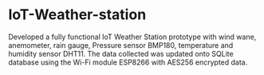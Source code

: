 # IoT-Weather-station

Developed a fully functional IoT Weather Station prototype with wind wane, anemometer, rain gauge, Pressure sensor BMP180, temperature and humidity sensor DHT11. The data collected was updated onto SQLite database using the Wi-Fi module ESP8266 with AES256 encrypted data.

